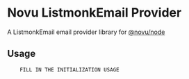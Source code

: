 # Novu ListmonkEmail Provider

A ListmonkEmail email provider library for [@novu/node](https://github.com/novuhq/novu)

## Usage

```javascript
    FILL IN THE INITIALIZATION USAGE
```

